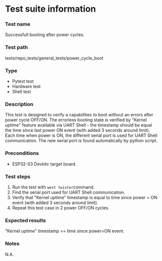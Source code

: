 # Test suite information

### Test name
Successfull booting after power cycles.

### Test path
tests/repo_tests/general_tests/power_cycle_boot

### Type
- Pytest test
- Hardware test
- Shell test

### Description
This test is designed to verify a capabilities to boot without an errors after power cycle OFF/ON. The errorless booting state is verified by "Kernel uptime" feature available via UART Shell - the timestamp should be equal the time since last power ON event (with added 3 seconds around limit). Each time when power is ON, the different serial port is used for UART Shell communication. The new serial port is found automatically by python script.

### Preconditions
- ESP32-S3 Devkitc target board.

### Test steps
1. Run the test with `west twister`command.
2. Find the serial port used for UART Shell communication.
3. Verify that "Kernel uptime" timestamp is equal to time since power = ON event (with added 3 seconds around limit).
4. Repeat this test case in 2 power OFF/ON cycles.

### Expected results
"Kernel uptime" timestamp == time since power=ON event.

### Notes
N.A.